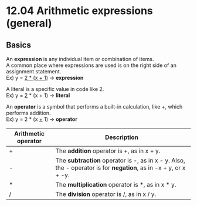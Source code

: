# 12.04 Arithmetic expressions (general)

## Basics
An **expression** is any individual item or combination of items.   
A common place where expressions are used is on the right side of an assignment statement.   
Ex) y = <ins>2 * (x + 1)</ins> -> **expression**   

A literal is a specific value in code like 2.   
Ex) y = <ins>2</ins> * (x + 1) -> **literal**   

An **operator** is a symbol that performs a built-in calculation, like +, which performs addition.   
Ex) y = 2 * (x <ins>+</ins> 1) -> **operator** 

|Arithmetic operator|Description|
|------|----|
|+|	The **addition** operator is +, as in x + y.|
|-|The **subtraction** operator is -, as in x - y. Also, the - operator is for **negation**, as in -x + y, or x + -y.|
|*|The **multiplication** operator is *, as in x * y.|
|/|The **division** operator is /, as in x / y.|
